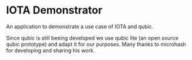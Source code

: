 # IOTA Demonstrator
An application to demonstrate a use case of IOTA and qubic.

Since qubic is still beeing developed we use qubic lite (an open source qubic prototype) and adapt it for our purposes. Many thanks to microhash for developing and sharing his work.

